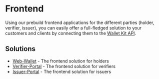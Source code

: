 # Frontend

Using our prebuild frontend applications for the different parties (holder, verifier, issuer), you can easily offer a full-fledged solution to your customers and clients by connecting them to the [Wallet Kit API](rest-apis.md).

## Solutions

* [Web-Wallet](https://github.com/walt-id/waltid-web-wallet) - The frontend solution for holders
* [Verifier-Portal](https://github.com/walt-id/waltid-verifier-portal) - The frontend solution for verifiers
* [Issuer-Portal](https://github.com/walt-id/waltid-issuer-portal) - The frontend solution for issuers
